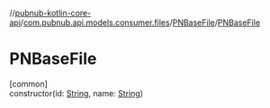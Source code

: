 //[pubnub-kotlin-core-api](../../../index.md)/[com.pubnub.api.models.consumer.files](../index.md)/[PNBaseFile](index.md)/[PNBaseFile](-p-n-base-file.md)

# PNBaseFile

[common]\
constructor(id: [String](https://kotlinlang.org/api/latest/jvm/stdlib/kotlin/-string/index.html), name: [String](https://kotlinlang.org/api/latest/jvm/stdlib/kotlin/-string/index.html))
